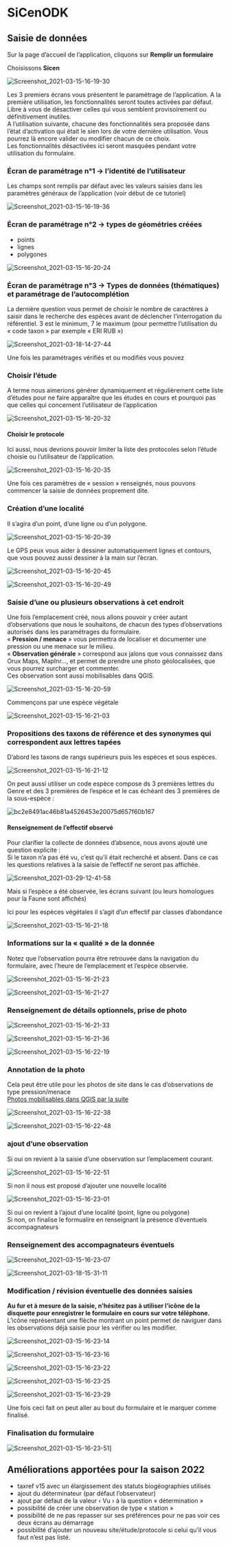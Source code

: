 # SiCenODK

## Saisie de données

Sur la page d’accueil de l’application, cliquons sur **Remplir un formulaire**

Choisissons **Sicen**

![Screenshot_2021-03-15-16-19-30](../fichiers/SicenODK/ecrans/e9cd90278941d4ed54c8a648be9829707dba48a6_2_281x500.png)

Les 3 premiers écrans vous présentent le paramétrage de l’application. A la première utilisation, les fonctionnalités seront toutes activées par défaut. Libre à vous de désactiver celles qui vous semblent provisoirement ou définitivement inutiles.  
A l’utilisation suivante, chacune des fonctionnalités sera proposée dans l’état d’activation qui était le sien lors de votre dernière utilisation. Vous pourrez là encore valider ou modifier chacun de ce choix.  
Les fonctionnalités désactivées ici seront masquées pendant votre utilisation du formulaire.

### Écran de paramétrage n°1 → l’identité de l’utilisateur

Les champs sont remplis par défaut avec les valeurs saisies dans les paramètres généraux de l’application (voir début de ce tutoriel)

![Screenshot_2021-03-15-16-19-36](../fichiers/SicenODK/ecrans/3c214c32ad4a8edd598b9f9cbb8c018be3aafeb4_2_281x500.png)

### Écran de paramétrage n°2 → types de géométries créées

- points
- lignes
- polygones

![Screenshot_2021-03-15-16-20-24](../fichiers/SicenODK/ecrans/8f81d5ce15d72f30c15a392d0aff4fa414043f97_2_281x500.png)

### Écran de paramétrage n°3 → Types de données (thématiques) et paramétrage de l’autocomplétion

La dernière question vous permet de choisir le nombre de caractères à saisir dans le recherche des espèces avant de déclencher l’interrogation du référentiel. 3 est le minimum, 7 le maximum (pour permettre l’utilisation du « code taxon » par exemple « ERI RUB »)

![Screenshot_2021-03-18-14-27-44](../fichiers/SicenODK/ecrans/b5e63ec58773155174846b0994da66cca11de896_2_281x500.png)

Une fois les paramétrages vérifiés et ou modifiés vous pouvez

### Choisir l’étude

A terme nous aimerions générer dynamiquement et régulièrement cette liste d’études pour ne faire apparaître que les études en cours et pourquoi pas que celles qui concernent l’utilisateur de l’application

![Screenshot_2021-03-15-16-20-32](../fichiers/SicenODK/ecrans/07fc4a90333dabc73b93f67a370a25bf6ffa008c_2_281x500.png)

#### Choisir le protocole

Ici aussi, nous devrions pouvoir limiter la liste des protocoles selon l’étude choisie ou l’utilisateur de l’application.

![Screenshot_2021-03-15-16-20-35](../fichiers/SicenODK/ecrans/35518d4bff33039dbf5ccbb04770e6682207d8f4_2_281x500.png)

Une fois ces paramètres de « session » renseignés, nous pouvons commencer la saisie de données proprement dite.

### Création d’une localité

Il s’agira d’un point, d’une ligne ou d’un polygone.

![Screenshot_2021-03-15-16-20-39](../fichiers/SicenODK/ecrans/69ef697b1d57549190f285ec4527fecf2fd02410_2_281x500.png)

Le GPS peux vous aider à dessiner automatiquement lignes et contours, que vous pouvez aussi dessiner à la main sur l’écran.

![Screenshot_2021-03-15-16-20-45](../fichiers/SicenODK/ecrans/65909728c11fb5d5378d822a8bfdfccd5c751f18_2_281x500.jpeg)

![Screenshot_2021-03-15-16-20-49](../fichiers/SicenODK/ecrans/cdee3385f0f28311eb7809f26d16eb5269fc0b8b_2_281x500.png)

### Saisie d’une ou plusieurs observations à cet endroit

Une fois l’emplacement créé, nous allons pouvoir y créer autant d’observations que nous le souhaitons, de chacun des types d’observations autorisés dans les paramétrages du formulaire.  
« **Pression / menace** » vous permettra de localiser et documenter une pression ou une menace sur le milieu.  
« **Observation générale** » correspond aux jalons que vous connaissez dans Orux Maps, MapInr…, et permet de prendre une photo géolocalisées, que vous pourrez surcharger et commenter.  
Ces observation sont aussi mobilisables dans QGIS.

![Screenshot_2021-03-15-16-20-59](../fichiers/SicenODK/ecrans/d0ac0841e88065db02ded37eeb3e93568ee93a13_2_281x500.png)

Commençons par une espèce végétale

![Screenshot_2021-03-15-16-21-03](../fichiers/SicenODK/ecrans/58fd2ea7ab6fba89619d4c96b552de9686601c5d_2_281x500.png)

### Propositions des taxons de référence et des synonymes qui correspondent aux lettres tapées

D’abord les taxons de rangs supérieurs puis les espèces et sous espèces.

![Screenshot_2021-03-15-16-21-12](../fichiers/SicenODK/ecrans/3ab7bbdb1b1f4b4b69d254e0d274e400eb0d0a54_2_281x500.png)

On peut aussi utiliser un code espèce compose ds 3 premières lettres du Genre et des 3 premières de l’espèce et le cas échéant des 3 premières de la sous-espèce :

![bc2e8491ac46b81a4526453e20075d657f60b167](../fichiers/SicenODK/ecrans/bc2e8491ac46b81a4526453e20075d657f60b167_2_281x500.png)

#### Renseignement de l’effectif observé

Pour clarifier la collecte de données d’absence, nous avons ajouté une question explicite :  
Si le taxon n’a pas été vu, c’est qu’il était recherché et absent. Dans ce cas les questions relatives à la saisie de l’effectif ne seront pas affichée.

![Screenshot_2021-03-29-12-41-58](../fichiers/SicenODK/ecrans/f35f4ac85de8cb544a6b9e12f1cbff241ff0b3e6_2_281x500.png)

Mais si l’espèce a été observée, les écrans suivant (ou leurs homologues pour la Faune sont affichés)

Ici pour les espèces végétales il s’agit d’un effectif par classes d’abondance

![Screenshot_2021-03-15-16-21-18](../fichiers/SicenODK/ecrans/f3d3b681a63728d70ef386f0650eec9a243a46ef_2_281x500.png)

### Informations sur la « qualité » de la donnée

Notez que l’observation pourra être retrouvée dans la navigation du formulaire, avec l’heure de l’emplacement et l’espèce observée.

![Screenshot_2021-03-15-16-21-23](../fichiers/SicenODK/ecrans/5b59994a5cc1fc05f4f119718822075008e581be_2_281x500.png)

![Screenshot_2021-03-15-16-21-27](../fichiers/SicenODK/ecrans/0edbdd316c1162c3d4b3d0584f3e984250ba22d0_2_281x500.png)

### Renseignement de détails optionnels, prise de photo

![Screenshot_2021-03-15-16-21-33](../fichiers/SicenODK/ecrans/b9643312d5dcdd1757c0c57a1295c034cee49aee_2_281x500.png)

![Screenshot_2021-03-15-16-21-36](../fichiers/SicenODK/ecrans/c1a6e76f2cf96d2364fa95e091eef8164cf2c825_2_281x500.png)

![Screenshot_2021-03-15-16-22-19](../fichiers/SicenODK/ecrans/ae356edc1ffb76b7ed3afe08cb5e4a55440e39f6_2_281x500.jpeg)

### Annotation de la photo

Cela peut être utile pour les photos de site dans le cas d’observations de type pression/menace  
[Photos mobilisables dans QGIS par la suite](https://si.cen-occitanie.org/?p=191)

![Screenshot_2021-03-15-16-22-38](../fichiers/SicenODK/ecrans/f29eb2f61b3934b24959d097cd34cdcc6fcaae77_2_690x388.jpeg)

![Screenshot_2021-03-15-16-22-48](../fichiers/SicenODK/ecrans/bbfbdb9fa5891f2586f11b97d57b7ab933af78dc_2_281x500.jpeg)

### ajout d’une observation

Si oui on revient à la saisie d’une observation sur l’emplacement courant.

![Screenshot_2021-03-15-16-22-51](../fichiers/SicenODK/ecrans/b9a39b1b46509f7a79dc43586ea50a657b45119e_2_281x500.png)

Si non il nous est proposé d’ajouter une nouvelle localité

![Screenshot_2021-03-15-16-23-01](../fichiers/SicenODK/ecrans/b592a1c18e3db81b5c6fb56d32d15546eaa150b9_2_281x500.png)

Si oui on revient à l’ajout d’une localité (point, ligne ou polygone)  
Si non, on finalise le formualire en renseignant la présence d’éventuels accompagnateurs

### Renseignement des accompagnateurs éventuels

![Screenshot_2021-03-15-16-23-07](../fichiers/SicenODK/ecrans/a60af1308f69e4b08731770cc49e6a6d3c56f6b7_2_281x500.png)

![Screenshot_2021-03-18-15-31-11](../fichiers/SicenODK/ecrans/30a0e1a7025aa5c8f59b04b5c7fb9ef7cd87fa56_2_281x500.png)

### Modification / révision éventuelle des données saisies

**Au fur et à mesure de la saisie, n’hésitez pas à utiliser l’icône de la disquette pour enregistrer le formulaire en cours sur votre téléphone.**  
L’icône représentant une flèche montrant un point permet de naviguer dans les observations déjà saisie pour les vérifier ou les modifier.

![Screenshot_2021-03-15-16-23-14](../fichiers/SicenODK/ecrans/636d8578d201fae3696786c1ecb50a8e288331c0_2_281x500.png)

![Screenshot_2021-03-15-16-23-16](../fichiers/SicenODK/ecrans/6162622a937abe0231939e3ea228b235ac4d5942_2_281x500.png)

![Screenshot_2021-03-15-16-23-22](../fichiers/SicenODK/ecrans/49ae29153b2a6036ed7d3c43296d98f668c8774b_2_281x500.png)

![Screenshot_2021-03-15-16-23-25](../fichiers/SicenODK/ecrans/7c2349bdb93368fdadc1e0020d5d5e95693d1c38_2_281x500.png)

![Screenshot_2021-03-15-16-23-29](../fichiers/SicenODK/ecrans/9392d2a343f6e224a6d764dc6adb26d67a33ac82_2_281x500.png)

Une fois ceci fait on peut aller au bout du formulaire et le marquer comme finalisé.

### Finalisation du formulaire

![Screenshot_2021-03-15-16-23-51](../fichiers/SicenODK/ecrans/d723bf9f17c065891e34ceb7f2e7c81dda36099c_2_281x500.png)]

## Améliorations apportées pour la saison 2022

- taxref v15 avec un élargissement des statuts biogéographies utilisés
- ajout du déterminateur (par défaut l’observateur)
- ajout par défaut de la valeur ‹ Vu › à la question « détermination »
- possibilité de créer une observation de type « station »
- possibilité de ne pas repasser sur ses préférences pour ne pas voir ces deux écrans au démarrage
- possibilité d’ajouter un nouveau site/étude/protocole si celui qu’il vous faut n’est pas listé.
